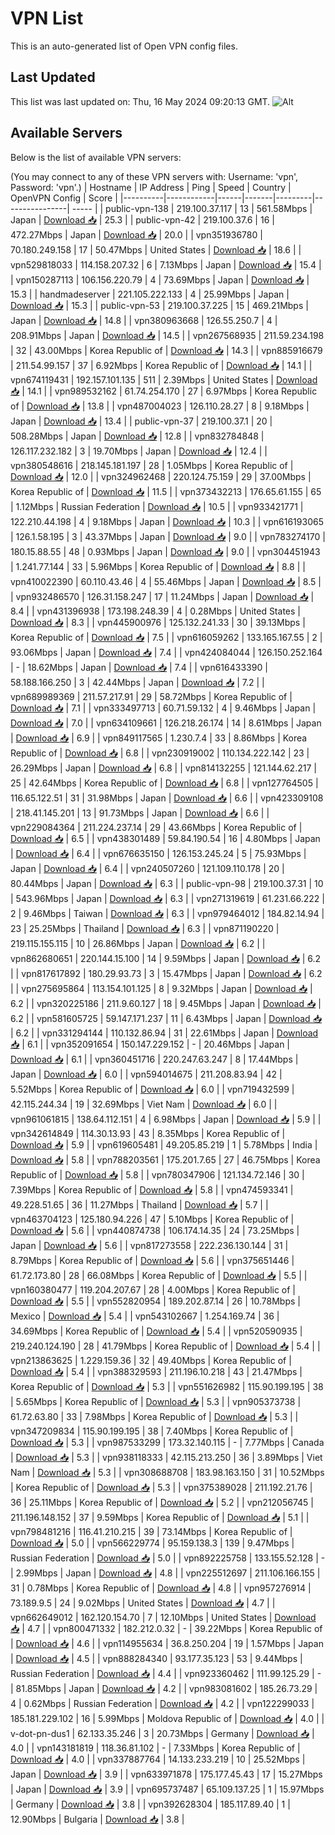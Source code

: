 # VPN List

This is an auto-generated list of Open VPN config files.

## Last Updated

This list was last updated on: Thu, 16 May 2024 09:20:13 GMT.
![Alt](https://repobeats.axiom.co/api/embed/186b98318ef1479477931607c1ad7d823f12451f.svg "Repobeats analytics image")

## Available Servers

Below is the list of available VPN servers:

(You may connect to any of these VPN servers with: Username: 'vpn', Password: 'vpn'.)
| Hostname | IP Address | Ping | Speed | Country | OpenVPN Config | Score |
|----------|------------|------|-------|---------|----------------| ----- |
| public-vpn-138 | 219.100.37.117 | 13 | 561.58Mbps | Japan | [Download 📥](./configs/server_0_JP.ovpn) | 25.3 |
| public-vpn-42 | 219.100.37.6 | 16 | 472.27Mbps | Japan | [Download 📥](./configs/server_1_JP.ovpn) | 20.0 |
| vpn351936780 | 70.180.249.158 | 17 | 50.47Mbps | United States | [Download 📥](./configs/server_2_US.ovpn) | 18.6 |
| vpn529818033 | 114.158.207.32 | 6 | 7.13Mbps | Japan | [Download 📥](./configs/server_3_JP.ovpn) | 15.4 |
| vpn150287113 | 106.156.220.79 | 4 | 73.69Mbps | Japan | [Download 📥](./configs/server_4_JP.ovpn) | 15.3 |
| handmadeserver | 221.105.222.133 | 4 | 25.99Mbps | Japan | [Download 📥](./configs/server_5_JP.ovpn) | 15.3 |
| public-vpn-53 | 219.100.37.225 | 15 | 469.21Mbps | Japan | [Download 📥](./configs/server_6_JP.ovpn) | 14.8 |
| vpn380963668 | 126.55.250.7 | 4 | 208.91Mbps | Japan | [Download 📥](./configs/server_7_JP.ovpn) | 14.5 |
| vpn267568935 | 211.59.234.198 | 32 | 43.00Mbps | Korea Republic of | [Download 📥](./configs/server_8_KR.ovpn) | 14.3 |
| vpn885916679 | 211.54.99.157 | 37 | 6.92Mbps | Korea Republic of | [Download 📥](./configs/server_9_KR.ovpn) | 14.1 |
| vpn674119431 | 192.157.101.135 | 511 | 2.39Mbps | United States | [Download 📥](./configs/server_10_US.ovpn) | 14.1 |
| vpn989532162 | 61.74.254.170 | 27 | 6.97Mbps | Korea Republic of | [Download 📥](./configs/server_11_KR.ovpn) | 13.8 |
| vpn487004023 | 126.110.28.27 | 8 | 9.18Mbps | Japan | [Download 📥](./configs/server_12_JP.ovpn) | 13.4 |
| public-vpn-37 | 219.100.37.1 | 20 | 508.28Mbps | Japan | [Download 📥](./configs/server_13_JP.ovpn) | 12.8 |
| vpn832784848 | 126.117.232.182 | 3 | 19.70Mbps | Japan | [Download 📥](./configs/server_14_JP.ovpn) | 12.4 |
| vpn380548616 | 218.145.181.197 | 28 | 1.05Mbps | Korea Republic of | [Download 📥](./configs/server_15_KR.ovpn) | 12.0 |
| vpn324962468 | 220.124.75.159 | 29 | 37.00Mbps | Korea Republic of | [Download 📥](./configs/server_16_KR.ovpn) | 11.5 |
| vpn373432213 | 176.65.61.155 | 65 | 1.12Mbps | Russian Federation | [Download 📥](./configs/server_17_RU.ovpn) | 10.5 |
| vpn933421771 | 122.210.44.198 | 4 | 9.18Mbps | Japan | [Download 📥](./configs/server_18_JP.ovpn) | 10.3 |
| vpn616193065 | 126.1.58.195 | 3 | 43.37Mbps | Japan | [Download 📥](./configs/server_19_JP.ovpn) | 9.0 |
| vpn783274170 | 180.15.88.55 | 48 | 0.93Mbps | Japan | [Download 📥](./configs/server_20_JP.ovpn) | 9.0 |
| vpn304451943 | 1.241.77.144 | 33 | 5.96Mbps | Korea Republic of | [Download 📥](./configs/server_21_KR.ovpn) | 8.8 |
| vpn410022390 | 60.110.43.46 | 4 | 55.46Mbps | Japan | [Download 📥](./configs/server_22_JP.ovpn) | 8.5 |
| vpn932486570 | 126.31.158.247 | 17 | 11.24Mbps | Japan | [Download 📥](./configs/server_23_JP.ovpn) | 8.4 |
| vpn431396938 | 173.198.248.39 | 4 | 0.28Mbps | United States | [Download 📥](./configs/server_24_US.ovpn) | 8.3 |
| vpn445900976 | 125.132.241.33 | 30 | 39.13Mbps | Korea Republic of | [Download 📥](./configs/server_25_KR.ovpn) | 7.5 |
| vpn616059262 | 133.165.167.55 | 2 | 93.06Mbps | Japan | [Download 📥](./configs/server_26_JP.ovpn) | 7.4 |
| vpn424084044 | 126.150.252.164 | - | 18.62Mbps | Japan | [Download 📥](./configs/server_27_JP.ovpn) | 7.4 |
| vpn616433390 | 58.188.166.250 | 3 | 42.44Mbps | Japan | [Download 📥](./configs/server_28_JP.ovpn) | 7.2 |
| vpn689989369 | 211.57.217.91 | 29 | 58.72Mbps | Korea Republic of | [Download 📥](./configs/server_29_KR.ovpn) | 7.1 |
| vpn333497713 | 60.71.59.132 | 4 | 9.46Mbps | Japan | [Download 📥](./configs/server_30_JP.ovpn) | 7.0 |
| vpn634109661 | 126.218.26.174 | 14 | 8.61Mbps | Japan | [Download 📥](./configs/server_31_JP.ovpn) | 6.9 |
| vpn849117565 | 1.230.7.4 | 33 | 8.86Mbps | Korea Republic of | [Download 📥](./configs/server_32_KR.ovpn) | 6.8 |
| vpn230919002 | 110.134.222.142 | 23 | 26.29Mbps | Japan | [Download 📥](./configs/server_33_JP.ovpn) | 6.8 |
| vpn814132255 | 121.144.62.217 | 25 | 42.64Mbps | Korea Republic of | [Download 📥](./configs/server_34_KR.ovpn) | 6.8 |
| vpn127764505 | 116.65.122.51 | 31 | 31.98Mbps | Japan | [Download 📥](./configs/server_35_JP.ovpn) | 6.6 |
| vpn423309108 | 218.41.145.201 | 13 | 91.73Mbps | Japan | [Download 📥](./configs/server_36_JP.ovpn) | 6.6 |
| vpn229084364 | 211.224.237.14 | 29 | 43.66Mbps | Korea Republic of | [Download 📥](./configs/server_37_KR.ovpn) | 6.5 |
| vpn438301489 | 59.84.190.54 | 16 | 4.80Mbps | Japan | [Download 📥](./configs/server_38_JP.ovpn) | 6.4 |
| vpn676635150 | 126.153.245.24 | 5 | 75.93Mbps | Japan | [Download 📥](./configs/server_39_JP.ovpn) | 6.4 |
| vpn240507260 | 121.109.110.178 | 20 | 80.44Mbps | Japan | [Download 📥](./configs/server_40_JP.ovpn) | 6.3 |
| public-vpn-98 | 219.100.37.31 | 10 | 543.96Mbps | Japan | [Download 📥](./configs/server_41_JP.ovpn) | 6.3 |
| vpn271319619 | 61.231.66.222 | 2 | 9.46Mbps | Taiwan | [Download 📥](./configs/server_42_TW.ovpn) | 6.3 |
| vpn979464012 | 184.82.14.94 | 23 | 25.25Mbps | Thailand | [Download 📥](./configs/server_43_TH.ovpn) | 6.3 |
| vpn871190220 | 219.115.155.115 | 10 | 26.86Mbps | Japan | [Download 📥](./configs/server_44_JP.ovpn) | 6.2 |
| vpn862680651 | 220.144.15.100 | 14 | 9.59Mbps | Japan | [Download 📥](./configs/server_45_JP.ovpn) | 6.2 |
| vpn817617892 | 180.29.93.73 | 3 | 15.47Mbps | Japan | [Download 📥](./configs/server_46_JP.ovpn) | 6.2 |
| vpn275695864 | 113.154.101.125 | 8 | 9.32Mbps | Japan | [Download 📥](./configs/server_47_JP.ovpn) | 6.2 |
| vpn320225186 | 211.9.60.127 | 18 | 9.45Mbps | Japan | [Download 📥](./configs/server_48_JP.ovpn) | 6.2 |
| vpn581605725 | 59.147.171.237 | 11 | 6.43Mbps | Japan | [Download 📥](./configs/server_49_JP.ovpn) | 6.2 |
| vpn331294144 | 110.132.86.94 | 31 | 22.61Mbps | Japan | [Download 📥](./configs/server_50_JP.ovpn) | 6.1 |
| vpn352091654 | 150.147.229.152 | - | 20.46Mbps | Japan | [Download 📥](./configs/server_51_JP.ovpn) | 6.1 |
| vpn360451716 | 220.247.63.247 | 8 | 17.44Mbps | Japan | [Download 📥](./configs/server_52_JP.ovpn) | 6.0 |
| vpn594014675 | 211.208.83.94 | 42 | 5.52Mbps | Korea Republic of | [Download 📥](./configs/server_53_KR.ovpn) | 6.0 |
| vpn719432599 | 42.115.244.34 | 19 | 32.69Mbps | Viet Nam | [Download 📥](./configs/server_54_VN.ovpn) | 6.0 |
| vpn961061815 | 138.64.112.151 | 4 | 6.98Mbps | Japan | [Download 📥](./configs/server_55_JP.ovpn) | 5.9 |
| vpn342614849 | 114.30.13.93 | 43 | 8.35Mbps | Korea Republic of | [Download 📥](./configs/server_56_KR.ovpn) | 5.9 |
| vpn619605481 | 49.205.85.219 | 1 | 5.78Mbps | India | [Download 📥](./configs/server_57_IN.ovpn) | 5.8 |
| vpn788203561 | 175.201.7.65 | 27 | 46.75Mbps | Korea Republic of | [Download 📥](./configs/server_58_KR.ovpn) | 5.8 |
| vpn780347906 | 121.134.72.146 | 30 | 7.39Mbps | Korea Republic of | [Download 📥](./configs/server_59_KR.ovpn) | 5.8 |
| vpn474593341 | 49.228.51.65 | 36 | 11.27Mbps | Thailand | [Download 📥](./configs/server_60_TH.ovpn) | 5.7 |
| vpn463704123 | 125.180.94.226 | 47 | 5.10Mbps | Korea Republic of | [Download 📥](./configs/server_61_KR.ovpn) | 5.6 |
| vpn440874738 | 106.174.14.35 | 24 | 73.25Mbps | Japan | [Download 📥](./configs/server_62_JP.ovpn) | 5.6 |
| vpn817273558 | 222.236.130.144 | 31 | 8.79Mbps | Korea Republic of | [Download 📥](./configs/server_63_KR.ovpn) | 5.6 |
| vpn375651446 | 61.72.173.80 | 28 | 66.08Mbps | Korea Republic of | [Download 📥](./configs/server_64_KR.ovpn) | 5.5 |
| vpn160380477 | 119.204.207.67 | 28 | 4.00Mbps | Korea Republic of | [Download 📥](./configs/server_65_KR.ovpn) | 5.5 |
| vpn552820954 | 189.202.87.14 | 26 | 10.78Mbps | Mexico | [Download 📥](./configs/server_66_MX.ovpn) | 5.4 |
| vpn543102667 | 1.254.169.74 | 36 | 34.69Mbps | Korea Republic of | [Download 📥](./configs/server_67_KR.ovpn) | 5.4 |
| vpn520590935 | 219.240.124.190 | 28 | 41.79Mbps | Korea Republic of | [Download 📥](./configs/server_68_KR.ovpn) | 5.4 |
| vpn213863625 | 1.229.159.36 | 32 | 49.40Mbps | Korea Republic of | [Download 📥](./configs/server_69_KR.ovpn) | 5.4 |
| vpn388329593 | 211.196.10.218 | 43 | 21.47Mbps | Korea Republic of | [Download 📥](./configs/server_70_KR.ovpn) | 5.3 |
| vpn551626982 | 115.90.199.195 | 38 | 5.65Mbps | Korea Republic of | [Download 📥](./configs/server_71_KR.ovpn) | 5.3 |
| vpn905373738 | 61.72.63.80 | 33 | 7.98Mbps | Korea Republic of | [Download 📥](./configs/server_72_KR.ovpn) | 5.3 |
| vpn347209834 | 115.90.199.195 | 38 | 7.40Mbps | Korea Republic of | [Download 📥](./configs/server_73_KR.ovpn) | 5.3 |
| vpn987533299 | 173.32.140.115 | - | 7.77Mbps | Canada | [Download 📥](./configs/server_74_CA.ovpn) | 5.3 |
| vpn938118333 | 42.115.213.250 | 36 | 3.89Mbps | Viet Nam | [Download 📥](./configs/server_75_VN.ovpn) | 5.3 |
| vpn308688708 | 183.98.163.150 | 31 | 10.52Mbps | Korea Republic of | [Download 📥](./configs/server_76_KR.ovpn) | 5.3 |
| vpn375389028 | 211.192.21.76 | 36 | 25.11Mbps | Korea Republic of | [Download 📥](./configs/server_77_KR.ovpn) | 5.2 |
| vpn212056745 | 211.196.148.152 | 37 | 9.59Mbps | Korea Republic of | [Download 📥](./configs/server_78_KR.ovpn) | 5.1 |
| vpn798481216 | 116.41.210.215 | 39 | 73.14Mbps | Korea Republic of | [Download 📥](./configs/server_79_KR.ovpn) | 5.0 |
| vpn566229774 | 95.159.138.3 | 139 | 9.47Mbps | Russian Federation | [Download 📥](./configs/server_80_RU.ovpn) | 5.0 |
| vpn892225758 | 133.155.52.128 | - | 2.99Mbps | Japan | [Download 📥](./configs/server_81_JP.ovpn) | 4.8 |
| vpn225512697 | 211.106.166.155 | 31 | 0.78Mbps | Korea Republic of | [Download 📥](./configs/server_82_KR.ovpn) | 4.8 |
| vpn957276914 | 73.189.9.5 | 24 | 9.02Mbps | United States | [Download 📥](./configs/server_83_US.ovpn) | 4.7 |
| vpn662649012 | 162.120.154.70 | 7 | 12.10Mbps | United States | [Download 📥](./configs/server_84_US.ovpn) | 4.7 |
| vpn800471332 | 182.212.0.32 | - | 39.22Mbps | Korea Republic of | [Download 📥](./configs/server_85_KR.ovpn) | 4.6 |
| vpn114955634 | 36.8.250.204 | 19 | 1.57Mbps | Japan | [Download 📥](./configs/server_86_JP.ovpn) | 4.5 |
| vpn888284340 | 93.177.35.123 | 53 | 9.44Mbps | Russian Federation | [Download 📥](./configs/server_87_RU.ovpn) | 4.4 |
| vpn923360462 | 111.99.125.29 | - | 81.85Mbps | Japan | [Download 📥](./configs/server_88_JP.ovpn) | 4.2 |
| vpn983081602 | 185.26.73.29 | 4 | 0.62Mbps | Russian Federation | [Download 📥](./configs/server_89_RU.ovpn) | 4.2 |
| vpn122299033 | 185.181.229.102 | 16 | 5.99Mbps | Moldova Republic of | [Download 📥](./configs/server_90_MD.ovpn) | 4.0 |
| v-dot-pn-dus1 | 62.133.35.246 | 3 | 20.73Mbps | Germany | [Download 📥](./configs/server_91_DE.ovpn) | 4.0 |
| vpn143181819 | 118.36.81.102 | - | 7.33Mbps | Korea Republic of | [Download 📥](./configs/server_92_KR.ovpn) | 4.0 |
| vpn337887764 | 14.133.233.219 | 10 | 25.52Mbps | Japan | [Download 📥](./configs/server_93_JP.ovpn) | 3.9 |
| vpn633971878 | 175.177.45.43 | 17 | 15.27Mbps | Japan | [Download 📥](./configs/server_94_JP.ovpn) | 3.9 |
| vpn695737487 | 65.109.137.25 | 1 | 15.97Mbps | Germany | [Download 📥](./configs/server_95_DE.ovpn) | 3.8 |
| vpn392628304 | 185.117.89.40 | 1 | 12.90Mbps | Bulgaria | [Download 📥](./configs/server_96_BG.ovpn) | 3.8 |
